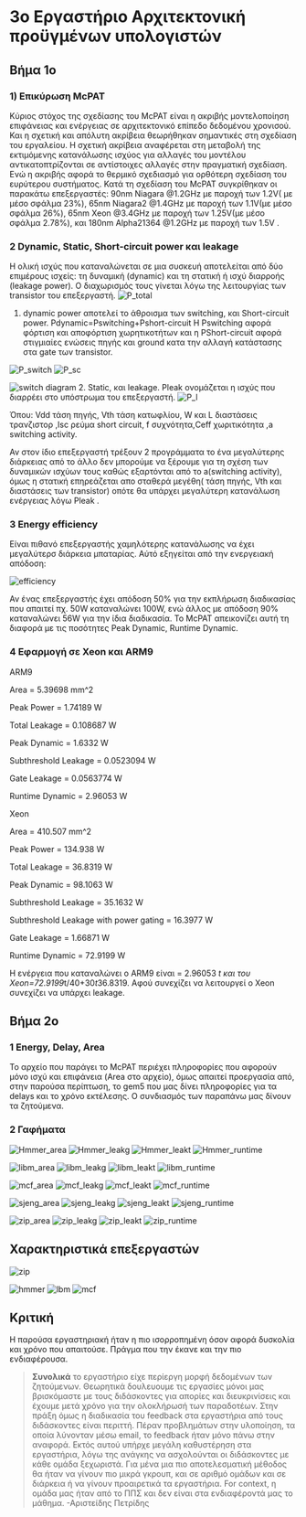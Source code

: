 ﻿# 3o  Εργαστήριο Αρχιτεκτονική προϋγμένων υπολογιστών

## Βήμα 1ο

### 1) Επικύρωση McPAT
Κύριος στόχος της σχεδίασης του McPAT είναι η ακριβής μοντελοποίηση επιφάνειας και ενέργειας σε αρχιτεκτονικό επίπεδο δεδομένου χρονισού. Και η σχετική και απόλυτη ακρίβεια θεωρήθηκαν σημαντικές στη σχεδίαση του εργαλείου. Η σχετική ακρίβεια αναφέρεται στη μεταβολή της εκτιμόμενης κατανάλωσης ισχύος για αλλαγές του μοντέλου αντικατοπτρίζονται σε αντίστοιχες αλλαγές στην πραγματική σχεδίαση. Ενώ η ακριβής αφορά το θερμικό σχεδιασμό για ορθότερη σχεδίαση του ευρύτερου συστήματος.
Κατά τη σχεδίαση του McPAT συγκρίθηκαν οι παρακάτω επεξεργαστές: 90nm Niagara @1.2GHz με παροχή των 1.2V( με μέσο σφάλμα 23%),  65nm Niagara2 @1.4GHz με παροχή των 1.1V(με μέσο σφάλμα 26%), 65nm Xeon @3.4GHz με παροχή των 1.25V(με μέσο σφάλμα 2.78%), και 180nm Alpha21364 @1.2GHz με παροχή των 1.5V .  

### 2 Dynamic, Static, Short-circuit power και leakage
Η ολική ισχύς που καταναλώνεται σε μια συσκευή αποτελείται από δύο επιμέρους ισχείς: τη δυναμική (dynamic) και τη στατική ή ισχύ διαρροής (leakage power). O διαχωρισμός τους γίνεται λόγω της λειτουργίας των transistor του επεξεργαστή.
![P_total](https://github.com/username644/Ao3/blob/main/totalp.png?raw=true)

 1. dynamic power αποτελεί το άθροισμα των switching, και Short-circuit power. 
Pdynamic=Pswitching+Pshort-circuit
Η Pswitching  αφορά φόρτιση και αποφόρτιση χωρητικοτήτων και η ΡShort-circuit  αφορά στιγμιαίες ενώσεις πηγής και ground κατα την αλλαγή κατάστασης στα gate των transistor.

![P_switch](https://github.com/username644/Ao3/blob/main/Pswitch.png?raw=true)
![P_sc](https://github.com/username644/Ao3/blob/main/Psc.png?raw=true)

![switch diagram](https://github.com/username644/Ao3/blob/main/diagram%20switch.png?raw=true)
 2. Static, και leakage.
 Pleak ονομάζεται η ισχύς που διαρρέει στο υπόστρωμα του επεξεργαστή.
![P_l](https://github.com/username644/Ao3/blob/main/Pl.png?raw=true)

Όπου: Vdd τάση πηγής, Vth τάση κατωφλίου, W και L διαστάσεις τρανζιστορ ,Isc ρεύμα short circuit, f συχνότητα,Ceff χωριτικότητα ,a switching activity.

Αν στον ίδιο επεξεργαστή τρέξουν 2 προγράμματα το ένα μεγαλύτερης διάρκειας από το άλλο δεν μπορούμε να ξέρουμε για τη σχέση των δυναμικών ισχύων τους καθώς εξαρτόνται από το a(switching activity), όμως η στατική επηρεάζεται απο σταθερά μεγέθη( τάση πηγής, Vth και διαστάσεις των transistor) οπότε θα υπάρχει μεγαλύτερη κατανάλωση ενέργειας λόγω Pleak .

### 3 Energy efficiency 
Είναι πιθανό επεξεργαστής χαμηλότερης κατανάλωσης να έχει μεγαλύτερσ διάρκεια μπαταρίας. Αύτό εξηγείται από την ενεργειακή απόδοση:

![efficiency](https://www.sunpower-uk.com/files/2014/07/What-is-efficiency-1.png)

Αν ένας επεξεργαστής έχει απόδοση 50% για την εκπλήρωση διαδικασίας που απαιτεί πχ. 50W καταναλώνει 100W, ενώ άλλος με απόδοση 90% καταναλώνει 56W για την ίδια διαδικασία.
Το McPAT  απεικονίζει αυτή τη διαφορά με τις ποσότητες Peak Dynamic, Runtime Dynamic.

### 4 Εφαρμογή σε Xeon και ARM9
ARM9

  Area = 5.39698 mm^2

  Peak Power = 1.74189 W
  
  Total Leakage = 0.108687 W
  
  Peak Dynamic = 1.6332 W
  
  Subthreshold Leakage = 0.0523094 W
  
  Gate Leakage = 0.0563774 W
  
  Runtime Dynamic = 2.96053 W
  


Xeon

  Area = 410.507 mm^2
  
  Peak Power = 134.938 W
  
  Total Leakage = 36.8319 W
  
  Peak Dynamic = 98.1063 W
  
  Subthreshold Leakage = 35.1632 W
  
  Subthreshold Leakage with power gating = 16.3977 W
  
  Gate Leakage = 1.66871 W
  
  Runtime Dynamic = 72.9199 W

H ενέργεια που καταναλώνει ο ARM9 είναι = 2.96053 *t και του Xeon=72.9199*t/40+30*t*36.8319. Αφού συνεχίζει να λειτουργεί ο Xeon συνεχίζει να υπάρχει leakage. 

## Βήμα 2ο

### 1 Energy, Delay, Area
Το αρχείο που παράγει το McPAT περιέχει πληροφορίες που αφορούν μόνο ισχύ και επιφάνεια (Area στο αρχείο), όμως απαιτεί προεργασία από, στην παρούσα περίπτωση, το gem5 που μας δίνει πληροφορίες για τα delays και το χρόνο εκτέλεσης. Ο συνδιασμός των παραπάνω μας δίνουν τα ζητούμενα.

### 2 Γαφήματα
![Hmmer_area](https://github.com/username644/Ao3/blob/main/hmmer_area.png?raw=true)
![Hmmer_leakg](https://github.com/username644/Ao3/blob/main/hmmer_leakg.png?raw=true)
![Hmmer_leakt](https://github.com/username644/Ao3/blob/main/hmmer_leakt.png?raw=true)
![Hmmer_runtime](https://github.com/username644/Ao3/blob/main/hmmer_runtime.png?raw=true)



![libm_area](https://github.com/username644/Ao3/blob/main/libm_area.png?raw=true)
![libm_leakg](https://github.com/username644/Ao3/blob/main/libm_leakg.png?raw=true)
![libm_leakt](https://github.com/username644/Ao3/blob/main/libm_leakt.png?raw=true)
![libm_runtime](https://github.com/username644/Ao3/blob/main/libm_runtime.png?raw=true)


![mcf_area](https://github.com/username644/Ao3/blob/main/mcf_area.png?raw=true)
![mcf_leakg](https://github.com/username644/Ao3/blob/main/mcf_leakg.png?raw=true)
![mcf_leakt](https://github.com/username644/Ao3/blob/main/mcf_leakt.png?raw=true)
![mcf_runtime](https://github.com/username644/Ao3/blob/main/mcf_runtime.png?raw=true)


![sjeng_area](https://github.com/username644/Ao3/blob/main/sjeng_area.png?raw=true)
![sjeng_leakg](https://github.com/username644/Ao3/blob/main/sjeng_leakg.png?raw=true)
![sjeng_leakt](https://github.com/username644/Ao3/blob/main/sjeng_leakt.png?raw=true)
![sjeng_runtime](https://github.com/username644/Ao3/blob/main/sjeng_runtime.png?raw=true)



![zip_area](https://github.com/username644/Ao3/blob/main/zip_Area.png?raw=true)
![zip_leakg](https://github.com/username644/Ao3/blob/main/zip_leakg.png?raw=true)
![zip_leakt](https://github.com/username644/Ao3/blob/main/zip_leakt.png?raw=true)
![zip_runtime](https://github.com/username644/Ao3/blob/main/zip_runtime.png?raw=true)


## Χαρακτηριστικά επεξεργαστών 
![zip](https://github.com/username644/erg.Aoc2/blob/main/zip%20eper.png?raw=true)
 
![hmmer](https://github.com/username644/erg.Aoc2/blob/main/hmmer%20exper.png?raw=true)
![lbm](https://github.com/username644/erg.Aoc2/blob/main/lbm%20exper.png?raw=true)
![mcf](https://github.com/username644/erg.Aoc2/blob/main/mcf%20exper.png?raw=true)


##  Κριτική 
Η παρούσα εργαστηριακή ήταν η πιο ισορροπημένη όσον αφορά δυσκολία και χρόνο που απαιτούσε. Πράγμα που την έκανε και την πιο ενδιαφέρουσα.



> **Συνολικά** το εργαστήριο είχε περίεργη μορφή δεδομένων των ζητούμενων. Θεωρητικά δουλευουμε τις εργασίες μόνοι μας βρισκόμαστε με τους διδάσκοντες για απορίες και διευκρινίσεις και έχουμε μετά χρόνο για την ολοκλήρωσή των παραδοτέων. Στην πράξη όμως η διαδικασία του feedback στα εργαστήρια από τους διδάσκοντες είναι περιττή. Πέραν προβλημάτων στην υλοποίηση, τα οποία λύνονταν μέσω email, το feedback ήταν μόνο πάνω στην αναφορά. Εκτός αυτού υπήρχε μεγάλη καθυστέρηση στα εργαστήρια, λόγω της ανάγκης να ασχολούνται οι διδάσκοντες με κάθε ομάδα ξεχωριστά. Για μένα μια πιο αποτελεσματική μέθοδος θα ήταν να γίνουν πιο μικρά γκρουπ, και σε αριθμό ομάδων και σε διάρκεια ή να γίνουν προαιρετικά τα εργαστήρια. For context, η ομάδα μας ήταν από το ΠΠΣ και δεν είναι στα ενδιαφέροντά μας το μάθημα.
 -Αριστείδης Πετρίδης
